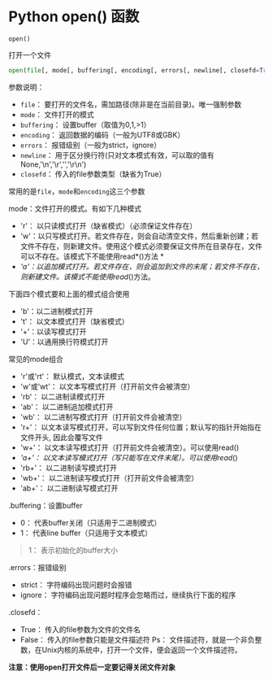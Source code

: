 # Python open() 函数

`open()`

打开一个文件

```python
open(file[, mode[, buffering[, encoding[, errors[, newline[, closefd=True]]]]]])
```

参数说明：

- `file`：              要打开的文件名，需加路径(除非是在当前目录)。唯一强制参数
- `mode`：         文件打开的模式
- `buffering`：    设置buffer（取值为0,1,>1）
- `encoding`：   返回数据的编码（一般为UTF8或GBK）
- `errors`：         报错级别（一般为strict，ignore）
- `newline`：      用于区分换行符(只对文本模式有效，可以取的值有None,'\n','\r','','\r\n')
- `closefd`：       传入的file参数类型（缺省为True）


常用的是`file`，`mode`和`encoding`这三个参数

mode：文件打开的模式。有如下几种模式

- 'r'： 以只读模式打开（缺省模式）（必须保证文件存在）
- 'w'：以只写模式打开。若文件存在，则会自动清空文件，然后重新创建；若文件不存在，则新建文件。使用这个模式必须要保证文件所在目录存在，文件可以不存在。该模式下不能使用read*()方法
  *
- *'a'：以追加模式打开。若文件存在，则会追加到文件的末尾；若文件不存在，则新建文件。该模式不能使用read*()方法。

下面四个模式要和上面的模式组合使用

- 'b'：以二进制模式打开
- 't'： 以文本模式打开（缺省模式）
- '+'：以读写模式打开
- 'U'：以通用换行符模式打开
  

常见的mode组合

- 'r'或'rt'：     默认模式，文本读模式
- 'w'或'wt'：  以文本写模式打开（打开前文件会被清空）
- 'rb'：          以二进制读模式打开
- 'ab'：         以二进制追加模式打开
- 'wb'：        以二进制写模式打开（打开前文件会被清空）
- 'r+'：         以文本读写模式打开，可以写到文件任何位置；默认写的指针开始指在文件开头, 因此会覆写文件
- 'w+'：        以文本读写模式打开（打开前文件会被清空）。可以使用read()
- *'a+'：        以文本读写模式打开（写只能写在文件末尾）。可以使用read*()
- 'rb+'：       以二进制读写模式打开
- 'wb+'：     以二进制读写模式打开（打开前文件会被清空）
- 'ab+'：      以二进制读写模式打开

.buffering：设置buffer

- 0：    代表buffer关闭（只适用于二进制模式）
- 1：    代表line buffer（只适用于文本模式）

>1：  表示初始化的buffer大小

.errors：报错级别

- strict：    字符编码出现问题时会报错
- ignore：  字符编码出现问题时程序会忽略而过，继续执行下面的程序

.closefd：

- True：   传入的file参数为文件的文件名
- False：  传入的file参数只能是文件描述符
  Ps：      文件描述符，就是一个非负整数，在Unix内核的系统中，打开一个文件，便会返回一个文件描述符。

**注意：使用open打开文件后一定要记得关闭文件对象**

